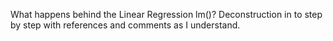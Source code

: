 What happens behind the Linear Regression lm()? Deconstruction in to step by step with references and comments as I understand.
